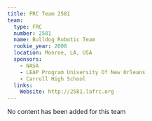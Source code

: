 ```yaml
---
title: FRC Team 2581
team:
  type: FRC
  number: 2581
  name: Bulldog Robotic Team
  rookie_year: 2008
  location: Monroe, LA, USA
  sponsors:
    - NASA
    - LEAP Program University Of New Orleans
    - Carroll High School
  links:
    Website: http://2581.lafrc.org
---
```

No content has been added for this team